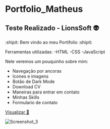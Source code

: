 # Portfolio_Matheus
Teste Realizado - LionsSoft 👽
----------------------------------------------
:shipit: Bem vindo ao meu Portifolio :shipit:

Ferramentas utilizadas:
-HTML
-CSS
-JavaScript

Nele veremos um pouquinho sobre mim:
- Navegação por ancoras
- Icones e imagens 
- Botão de Dark Mode
- Download CV
- Maneiras para entrar em contato
- Minhas Skills 
- Formulario de contato 



<a href="https://matheuskoeller.github.io/Portfolio_Matheuss/Portfolio_Matheus_Ma%C3%A7%C3%A3o/" target="_blank"> Visualizar 👀 </a> 

![Screenshot_3](https://github.com/MatheusKoeller/Portfolio_Matheus/assets/117746452/6b6ba2a5-73a1-4450-ab77-84482704c568)
